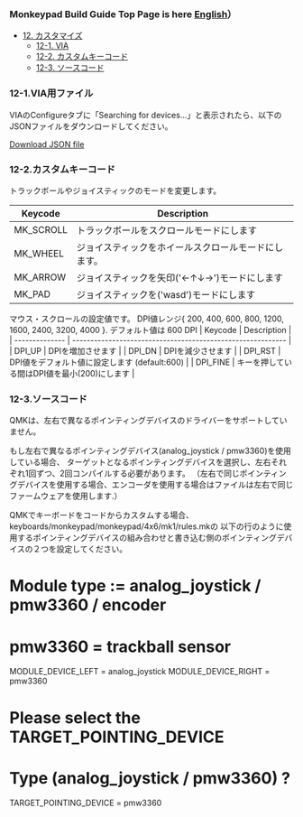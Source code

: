 ### Monkeypad Build Guide Top Page is here [English](01_build_guide.md)）

  - [12. カスタマイズ](11_全体の組み立て.md)
    - [12-1. VIA](#12-1VIA用ファイル)
    - [12-2. カスタムキーコード](#12-2カスタムキーコード)
    - [12-3. ソースコード](#12-3ソースコード)

### 12-1.VIA用ファイル

VIAのConfigureタブに「Searching for devices…」と表示されたら、以下のJSONファイルをダウンロードしてください。

[Download JSON file](https://github.com/monkeypad/monkeypad/releases/download/v0.1.0/monkeypad_via.json)

### 12-2.カスタムキーコード

トラックボールやジョイスティックのモードを変更します。

| Keycode        | Description                                                 |
| -------------- | ----------------------------------------------------------- |
| MK_SCROLL | トラックボールをスクロールモードにします |
| MK_WHEEL | ジョイスティックをホイールスクロールモードにします。 | 
| MK_ARROW | ジョイスティックを矢印('←↑↓→')モードにします | 
| MK_PAD | ジョイスティックを('wasd')モードにします | 

マウス・スクロールの設定値です。
DPI値レンジ{ 200, 400, 600, 800, 1200, 1600, 2400, 3200, 4000 }. デフォルト値は 600 DPI
| Keycode        | Description                                                 |
| -------------- | ----------------------------------------------------------- |
| DPI_UP | DPIを増加させます |
| DPI_DN | DPIを減少させます | 
| DPI_RST | DPI値をデフォルト値に設定します (default:600) | 
| DPI_FINE | キーを押している間はDPI値を最小(200)にします | 

### 12-3.ソースコード

QMKは、左右で異なるポインティングデバイスのドライバーをサポートしていません。

もし左右で異なるポインティングデバイス(analog_joystick / pmw3360)を使用している場合、
ターゲットとなるポインティングデバイスを選択し、左右それぞれ1回ずつ、2回コンパイルする必要があります。
（左右で同じポインティングデバイスを使用する場合、エンコーダを使用する場合はファイルは左右で同じファームウェアを使用します.）

QMKでキーボードをコードからカスタムする場合、keyboards/monkeypad/monkeypad/4x6/mk1/rules.mkの
以下の行のように使用するポインティングデバイスの組み合わせと書き込む側のポインティングデバイスの２つを設定してください。

# Module type := analog_joystick / pmw3360 / encoder
# pmw3360 = trackball sensor
MODULE_DEVICE_LEFT = analog_joystick
MODULE_DEVICE_RIGHT = pmw3360

# Please select the TARGET_POINTING_DEVICE
# Type (analog_joystick / pmw3360) ?
TARGET_POINTING_DEVICE = pmw3360